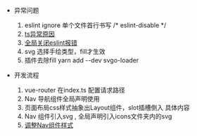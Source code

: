 + 异常问题
  1. eslint ignore 单个文件首行书写  /* eslint-disable */ 
  2. [ts异常原因](https://github.com/typescript-eslint/typescript-eslint/blob/master/packages/eslint-plugin/docs/rules/no-var-requires.md)
  4. [全局关闭eslint报错](https://stackoverflow.com/questions/59278151/eslint-require-statement-not-part-of-import-statement-typescript-eslint-no-va/63868914)
  5. svg 选择手绘类型，fill才生效
  6. 插件去除fill  yarn add --dev svgo-loader

+ 开发流程
  1. vue-router 在index.ts 配置请求路径
  2. Nav 导航组件全局声明使用
  3. 页面布局css样式抽象出Layout组件，slot插槽倒入 具体内容
  4. Nav 组件引入svg , 全局声明引入icons文件夹内的svg
  5. [调整Nav组件样式](https://router.vuejs.org/zh/api/#active-class)
